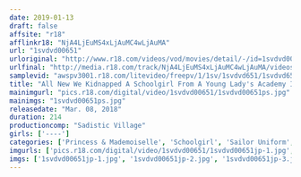 ```yaml
---
date: 2019-01-13
draft: false
affsite: "r18"
afflinkr18: "NjA4LjEuMS4xLjAuMC4wLjAuMA"
url: "1svdvd00651"
urloriginal: "http://www.r18.com/videos/vod/movies/detail/-/id=1svdvd00651"
urlfinal: "http://media.r18.com/track/NjA4LjEuMS4xLjAuMC4wLjAuMA/videos/vod/movies/detail/-/id=1svdvd00651"
samplevid: "awspv3001.r18.com/litevideo/freepv/1/1sv/1svdvd651/1svdvd651_dmb_w.mp4"
title: "All New We Kidnapped A Schoolgirl From A Young Lady's Academy In The Country To Rape Her, And Just Before We Ejaculated, We Told Her, 'You'd Better Call Your Friends And Bring Someone Cuter Than You Here, Or Else We're Gonna Creampie You' And So She Was So Scared That She Brought Her Friend, And We Raped Her Too, And Then We Creampie Fucked All Of Them!"
mainimgurl: "pics.r18.com/digital/video/1svdvd00651/1svdvd00651ps.jpg"
mainimgs: "1svdvd00651ps.jpg"
releasedate: "Mar. 08, 2018"
duration: 214
productioncomp: "Sadistic Village"
girls: ['----']
categories: ['Princess & Mademoiselle', 'Schoolgirl', 'Sailor Uniform', 'Reluctant', 'Creampie', 'Big Vibrator', 'Hi-Def']
imgurls: ['pics.r18.com/digital/video/1svdvd00651/1svdvd00651jp-1.jpg', 'pics.r18.com/digital/video/1svdvd00651/1svdvd00651jp-2.jpg', 'pics.r18.com/digital/video/1svdvd00651/1svdvd00651jp-3.jpg', 'pics.r18.com/digital/video/1svdvd00651/1svdvd00651jp-4.jpg', 'pics.r18.com/digital/video/1svdvd00651/1svdvd00651jp-5.jpg', 'pics.r18.com/digital/video/1svdvd00651/1svdvd00651jp-6.jpg', 'pics.r18.com/digital/video/1svdvd00651/1svdvd00651jp-7.jpg', 'pics.r18.com/digital/video/1svdvd00651/1svdvd00651jp-8.jpg', 'pics.r18.com/digital/video/1svdvd00651/1svdvd00651jp-9.jpg', 'pics.r18.com/digital/video/1svdvd00651/1svdvd00651jp-10.jpg', 'pics.r18.com/digital/video/1svdvd00651/1svdvd00651jp-11.jpg', 'pics.r18.com/digital/video/1svdvd00651/1svdvd00651jp-12.jpg', 'pics.r18.com/digital/video/1svdvd00651/1svdvd00651jp-13.jpg', 'pics.r18.com/digital/video/1svdvd00651/1svdvd00651jp-14.jpg', 'pics.r18.com/digital/video/1svdvd00651/1svdvd00651jp-15.jpg', 'pics.r18.com/digital/video/1svdvd00651/1svdvd00651jp-16.jpg', 'pics.r18.com/digital/video/1svdvd00651/1svdvd00651jp-17.jpg', 'pics.r18.com/digital/video/1svdvd00651/1svdvd00651jp-18.jpg', 'pics.r18.com/digital/video/1svdvd00651/1svdvd00651jp-19.jpg', 'pics.r18.com/digital/video/1svdvd00651/1svdvd00651jp-20.jpg']
imgs: ['1svdvd00651jp-1.jpg', '1svdvd00651jp-2.jpg', '1svdvd00651jp-3.jpg', '1svdvd00651jp-4.jpg', '1svdvd00651jp-5.jpg', '1svdvd00651jp-6.jpg', '1svdvd00651jp-7.jpg', '1svdvd00651jp-8.jpg', '1svdvd00651jp-9.jpg', '1svdvd00651jp-10.jpg', '1svdvd00651jp-11.jpg', '1svdvd00651jp-12.jpg', '1svdvd00651jp-13.jpg', '1svdvd00651jp-14.jpg', '1svdvd00651jp-15.jpg', '1svdvd00651jp-16.jpg', '1svdvd00651jp-17.jpg', '1svdvd00651jp-18.jpg', '1svdvd00651jp-19.jpg', '1svdvd00651jp-20.jpg']
---
```

